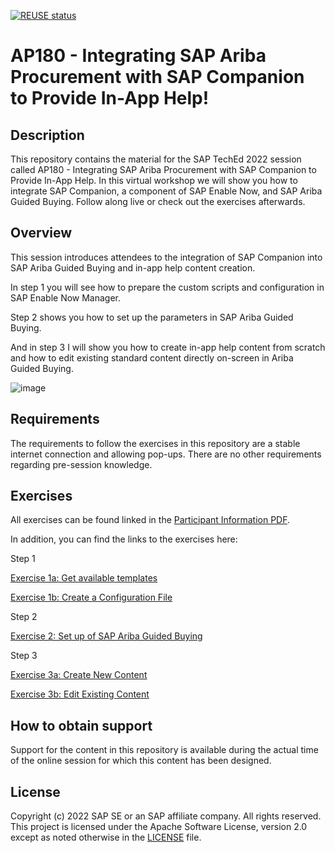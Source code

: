 [![REUSE status](https://api.reuse.software/badge/github.com/SAP-samples/teched2022-AP180)](https://api.reuse.software/info/github.com/SAP-samples/teched2022-AP180)

# AP180 - Integrating SAP Ariba Procurement with SAP Companion to Provide In-App Help!

## Description

This repository contains the material for the SAP TechEd 2022 session called AP180 - Integrating SAP Ariba Procurement with SAP Companion to Provide In-App Help. 
In this virtual workshop we will show you how to integrate SAP Companion, a component of SAP Enable Now, and SAP Ariba Guided Buying. Follow along live or check out the exercises afterwards.

## Overview

This session introduces attendees to the integration of SAP Companion into SAP Ariba Guided Buying and in-app help content creation.

In step 1 you will see how to prepare the custom scripts and configuration in SAP Enable Now Manager. 

Step 2 shows you how to set up the parameters in SAP Ariba Guided Buying. 

And in step 3 I will show you how to create in-app help content from scratch and how to edit existing standard content directly on-screen in Ariba Guided Buying. 

![image](https://user-images.githubusercontent.com/113501392/202115715-eaab294f-8772-48bf-b93e-cf0bb0cd70c8.png)

## Requirements

The requirements to follow the exercises in this repository are a stable internet connection and allowing pop-ups. There are no other requirements regarding pre-session knowledge.

## Exercises

All exercises can be found linked in the [Participant Information PDF](https://sap-teched.enable-now.cloud.sap/pub/TechEd2022/index.html?library=library.txt&show=media!M_D764CB45B25A9AAB). 

In addition, you can find the links to the exercises here:

Step 1

  [Exercise 1a: Get available templates](https://github.com/SAP-samples/teched2022-AP180/blob/main/exercises/Exercise%201a:%20Get%20available%20templates.md)
  
  [Exercise 1b: Create a Configuration File](https://github.com/SAP-samples/teched2022-AP180/blob/main/exercises/Exercise%201b:%20Create%20a%20Configuration%20File.md)
 
Step 2

  [Exercise 2: Set up of SAP Ariba Guided Buying](https://github.com/SAP-samples/teched2022-AP180/blob/main/exercises/Exercise%202:%20Set%20up%20of%20SAP%20Ariba%20Guided%20Buying.md)
  
Step 3

  [Exercise 3a: Create New Content](https://github.com/SAP-samples/teched2022-AP180/blob/main/exercises/Exercise%203a:%20%20Creating%20New%20Content.md)
  
  [Exercise 3b: Edit Existing Content](https://github.com/SAP-samples/teched2022-AP180/blob/main/exercises/Exercise%203b:%20Edit%20Existing%20Content.md)

## How to obtain support

Support for the content in this repository is available during the actual time of the online session for which this content has been designed. 

## License
Copyright (c) 2022 SAP SE or an SAP affiliate company. All rights reserved. This project is licensed under the Apache Software License, version 2.0 except as noted otherwise in the [LICENSE](LICENSES/Apache-2.0.txt) file.
